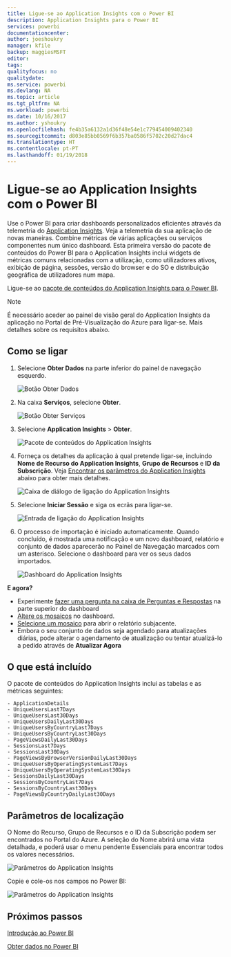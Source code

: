 ```yaml
---
title: Ligue-se ao Application Insights com o Power BI
description: Application Insights para o Power BI
services: powerbi
documentationcenter: 
author: joeshoukry
manager: kfile
backup: maggiesMSFT
editor: 
tags: 
qualityfocus: no
qualitydate: 
ms.service: powerbi
ms.devlang: NA
ms.topic: article
ms.tgt_pltfrm: NA
ms.workload: powerbi
ms.date: 10/16/2017
ms.author: yshoukry
ms.openlocfilehash: fe4b35a6132a1d36f48e54e1c779454009402340
ms.sourcegitcommit: d803e85bb0569f6b357ba0586f5702c20d27dac4
ms.translationtype: HT
ms.contentlocale: pt-PT
ms.lasthandoff: 01/19/2018
---
```

# <a name="connect-to-application-insights-with-power-bi"></a>Ligue-se ao Application Insights com o Power BI
Use o Power BI para criar dashboards personalizados eficientes através da telemetria do [Application Insights](https://azure.microsoft.com/documentation/articles/app-insights-overview/). Veja a telemetria da sua aplicação de novas maneiras. Combine métricas de várias aplicações ou serviços componentes num único dashboard. Esta primeira versão do pacote de conteúdos do Power BI para o Application Insights inclui widgets de métricas comuns relacionadas com a utilização, como utilizadores ativos, exibição de página, sessões, versão do browser e do SO e distribuição geográfica de utilizadores num mapa.

Ligue-se ao [pacote de conteúdos do Application Insights para o Power BI](https://app.powerbi.com/getdata/services/application-insights).

>[!NOTE]
>É necessário aceder ao painel de visão geral do Application Insights da aplicação no Portal de Pré-Visualização do Azure para ligar-se. Mais detalhes sobre os requisitos abaixo.

## <a name="how-to-connect"></a>Como se ligar
1. Selecione **Obter Dados** na parte inferior do painel de navegação esquerdo.
   
    ![Botão Obter Dados](media/service-connect-to-application-insights/pbi_getdata.png)
2. Na caixa **Serviços**, selecione **Obter**.
   
    ![Botão Obter Serviços](media/service-connect-to-application-insights/pbi_getservices.png)
3. Selecione **Application Insights**  >  **Obter**.
   
    ![Pacote de conteúdos do Application Insights](media/service-connect-to-application-insights/appinsights.png)
4. Forneça os detalhes da aplicação à qual pretende ligar-se, incluindo **Nome de Recurso do Application Insights**, **Grupo de Recursos** e **ID da Subscrição**. Veja [Encontrar os parâmetros do Application Insights](#FindingAppInsightsParams) abaixo para obter mais detalhes.
   
    ![Caixa de diálogo de ligação do Application Insights](media/service-connect-to-application-insights/pbi_contpkappinsitconnectndialog.png)    
5. Selecione **Iniciar Sessão** e siga os ecrãs para ligar-se.
   
    ![Entrada de ligação do Application Insights](media/service-connect-to-application-insights/pbi_contpkappinsitconnectn2.png)
6. O processo de importação é iniciado automaticamente. Quando concluído, é mostrada uma notificação e um novo dashboard, relatório e conjunto de dados aparecerão no Painel de Navegação marcados com um asterisco.  Selecione o dashboard para ver os seus dados importados.
   
    ![Dashboard do Application Insights](media/service-connect-to-application-insights/pbi_contpkappinsitdash.png)

**E agora?**

* Experimente [fazer uma pergunta na caixa de Perguntas e Respostas](power-bi-q-and-a.md) na parte superior do dashboard
* [Altere os mosaicos](service-dashboard-edit-tile.md) no dashboard.
* [Selecione um mosaico](service-dashboard-tiles.md) para abrir o relatório subjacente.
* Embora o seu conjunto de dados seja agendado para atualizações diárias, pode alterar o agendamento de atualização ou tentar atualizá-lo a pedido através de **Atualizar Agora**

## <a name="whats-included"></a>O que está incluído
O pacote de conteúdos do Application Insights inclui as tabelas e as métricas seguintes:  

    - ApplicationDetails  
    - UniqueUsersLast7Days   
    - UniqueUsersLast30Days   
    - UniqueUsersDailyLast30Days  
    - UniqueUsersByCountryLast7Days  
    - UniqueUsersByCountryLast30Days   
    - PageViewsDailyLast30Days   
    - SessionsLast7Days   
    - SessionsLast30Days  
    - PageViewsByBrowserVersionDailyLast30Days   
    - UniqueUsersByOperatingSystemLast7Days   
    - UniqueUsersByOperatingSystemLast30Days    
    - SessionsDailyLast30Days   
    - SessionsByCountryLast7Days   
    - SessionsByCountryLast30Days   
    - PageViewsByCountryDailyLast30Days   

<a name="FindingAppInsightsParams"></a>

## <a name="finding-parameters"></a>Parâmetros de localização
O Nome do Recurso, Grupo de Recursos e o ID da Subscrição podem ser encontrados no Portal do Azure. A seleção do Nome abrirá uma vista detalhada, e poderá usar o menu pendente Essenciais para encontrar todos os valores necessários.

![Parâmetros do Application Insights](media/service-connect-to-application-insights/pbi_contpkappinsitparams.png)

Copie e cole-os nos campos no Power BI:

![Parâmetros do Application Insights](media/service-connect-to-application-insights/pbi_contpkappinsitparam2.png)

## <a name="next-steps"></a>Próximos passos
[Introdução ao Power BI](service-get-started.md)

[Obter dados no Power BI](service-get-data.md)

